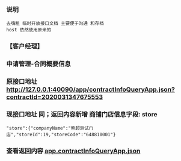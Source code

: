 ### 说明
	去嗨租 临时开放接口文档 主要便于沟通 和存档
	host 依然使用原来的
### 【客户经理】
### 申请管理-合同概要信息
### 原接口地址 http://127.0.0.1:40090/app/contractInfoQueryApp.json?contractId=2020031347675553
### 现接口地址 同；返回内容新增 商铺门店信息字段: store
    "store":{"companyName":"熊超测试门店","storeId":19,"storeCode":"648810001"}
### 查看返回内容 [app.contractInfoQueryApp.json](app.contractInfoQueryApp.json)
    